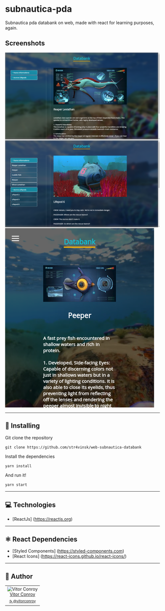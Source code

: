 # subnautica-pda
Subnautica pda databank on web, made with react for learning purposes, again.

## Screenshots

![Screenshot](./Screenshot.png)
![Screenshot](./ScreenshotLifePod.png)
![Screenshot](./Mobile.png)

---

## 💾 Installing 

Git clone the repository

```
git clone https://github.com/str4vinsk/web-subnautica-databank
```

Install the dependencies

```
yarn install
```

And run it!

```
yarn start
```

---

## 💻 Technologies

- [ReactJs] (https://reactjs.org)

---

## ⚛️ React Dependencies
 
 - [Styled Components] (https://styled-components.com)
 - [React Icons] (https://react-icons.github.io/react-icons/)

---

## 📖 Author
<table>
  <tr>
    <td  align=center>
        <img src="https://avatars0.githubusercontent.com/u/64869691?s=460&u=55a251a576b8f0a784a65c555a6da34eefeb9f1a&v=4" width="100px" alt="Vitor Conroy">
        <a href="https://github.com/str4vinsk">
          <br>
            Vitor Conroy
          </br>
        </a>
        <sub>
          <a href="https://www.instagram.com/vitorconroy/" alt="instagram">
            ☕️ @vitorconroy
          </a>
        </sub>
    </td>
  </tr>
</table>
